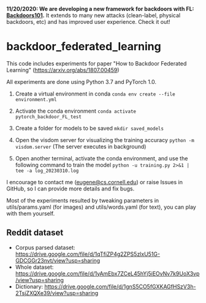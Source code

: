 **11/20/2020: We are developing a new framework for backdoors with FL: [Backdoors101](https://github.com/ebagdasa/backdoors101).**
It extends to many new attacks (clean-label, physical backdoors, etc) and has improved user experience. Check it out!

# backdoor_federated_learning
This code includes experiments for paper "How to Backdoor Federated Learning" (https://arxiv.org/abs/1807.00459)


All experiments are done using Python 3.7 and PyTorch 1.0.

1. Create a virtual environment in conda 
    ```conda env create --file environment.yml```

2. Activate the conda environment
    ```conda activate pytorch_backdoor_FL_test```

3. Create a folder for models to be saved
    ```mkdir saved_models```

4. Open the visdom server for visualizing the training accuracy
    ```python -m visdom.server``` 
    (The server executes in background)

5. Open another terminal, activate the conda environment, and use the following command to train the model
    ```python -u training.py 2>&1 | tee -a log_20230310.log```


I encourage to contact me (eugene@cs.cornell.edu) or raise Issues in GitHub, so I can provide more details and fix bugs. 

Most of the experiments resulted by tweaking parameters in utils/params.yaml (for images) 
and utils/words.yaml (for text), you can play with them yourself.

## Reddit dataset
* Corpus parsed dataset: https://drive.google.com/file/d/1qTfiZP4g2ZPS5zlxU51G-GDCGGr23nvt/view?usp=sharing 
* Whole dataset: https://drive.google.com/file/d/1yAmEbx7ZCeL45hYj5iEOvNv7k9UoX3vp/view?usp=sharing
* Dictionary: https://drive.google.com/file/d/1gnS5CO5fGXKAGfHSzV3h-2TsjZXQXe39/view?usp=sharing


